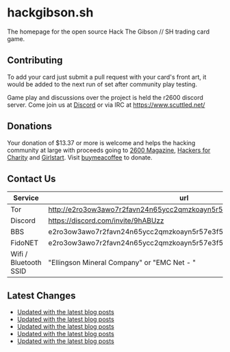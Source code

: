 # hackgibson.sh
The homepage for the open source Hack The Gibson // SH trading card game.


## Contributing

To add your card just submit a pull request with your card's front art, it would be added to the next run of set after community play testing.

Game play and discussions over the project is held the r2600 discord server. Come join us at [Discord](https://discord.com/invite/9hABUzz) or via IRC at https://www.scuttled.net/


## Donations

Your donation of $13.37 or more is welcome and helps the hacking community at large with proceeds going to [2600 Magazine](https://2600.com/), [Hackers for Charity](https://hackersforcharity.org) and [Girlstart](https://girlstart.org).  Visit [buymeacoffee](https://www.buymeacoffee.com/hackgibson.sh) to donate.


## Contact Us

Service | url
-|-
Tor | http://e2ro3ow3awo7r2favn24n65ycc2qmzkoayn5r57e3f56nvjwdcgg32ad.onion
Discord | https://discord.com/invite/9hABUzz
BBS | e2ro3ow3awo7r2favn24n65ycc2qmzkoayn5r57e3f56nvjwdcgg32ad.onion:23
FidoNET | e2ro3ow3awo7r2favn24n65ycc2qmzkoayn5r57e3f56nvjwdcgg32ad.onion:24554
Wifi / Bluetooth SSID | "Ellingson Mineral Company" or "EMC Net - <fidonet address>"

## Latest Changes
<!-- BLOG-POST-LIST:START -->
- [Updated with the latest blog posts](https://github.com/DFW2600/hackgibson.sh/commit/9a91ade42bf0940210b41a146188e86ebb34407b)
- [Updated with the latest blog posts](https://github.com/DFW2600/hackgibson.sh/commit/b2f1e6332cdd7896e4b7ed8d1f3c48d9a376c9ab)
- [Updated with the latest blog posts](https://github.com/DFW2600/hackgibson.sh/commit/284e976bddfe32dcdeac5145037d5fcbc31ee793)
- [Updated with the latest blog posts](https://github.com/DFW2600/hackgibson.sh/commit/beb267fe20d64599eddd913999567dd5e5cfc6f5)
- [Updated with the latest blog posts](https://github.com/DFW2600/hackgibson.sh/commit/7ca00423ecfd11a8d873bb346fbf6fc5d1e88201)
<!-- BLOG-POST-LIST:END -->
